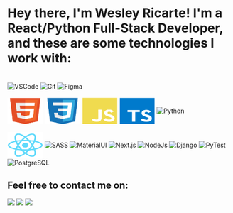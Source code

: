 # Hey there, I'm Wesley Ricarte! I'm a React/Python Full-Stack Developer, and these are some technologies I work with:

<div style="display: inline_block"><br>
    <img align="center" alt="VSCode" height="60" width="80" src="https://cdn.jsdelivr.net/gh/devicons/devicon/icons/vscode/vscode-original.svg">
    <img align="center" alt="Git" height="60" width="80" src="https://cdn.jsdelivr.net/gh/devicons/devicon/icons/git/git-original.svg">
    <img align="center" alt="Figma" height="60" width="80" src="https://cdn.jsdelivr.net/gh/devicons/devicon/icons/figma/figma-original.svg">
</div>
<div style="display: inline_block"><br>
    <img align="center" alt="HTML" height="60" width="80" src="https://raw.githubusercontent.com/devicons/devicon/master/icons/html5/html5-original.svg">
    <img align="center" alt="CSS" height="60" width="80" src="https://raw.githubusercontent.com/devicons/devicon/master/icons/css3/css3-original.svg">
    <img align="center" alt="Js" height="60" width="80" src="https://raw.githubusercontent.com/devicons/devicon/master/icons/javascript/javascript-plain.svg">
    <img align="center" alt="Ts" height="60" width="80" src="https://raw.githubusercontent.com/devicons/devicon/master/icons/typescript/typescript-plain.svg">
    <img align="center" alt="Python" height="60" width="80" src="https://cdn.jsdelivr.net/gh/devicons/devicon/icons/python/python-original.svg">
</div>
<div style="display: inline_block"><br>
    <img align="center" alt="React" height="60" width="80" src="https://raw.githubusercontent.com/devicons/devicon/master/icons/react/react-original.svg">
    <img align="center" alt="SASS" height="60" width="80" src="https://cdn.jsdelivr.net/gh/devicons/devicon/icons/sass/sass-original.svg">
    <img align="center" alt="MaterialUI" height="60" width="80" src="https://cdn.jsdelivr.net/gh/devicons/devicon/icons/materialui/materialui-original.svg">
    <img align="center" alt="Next.js" height="60" width="80" src="https://cdn.jsdelivr.net/gh/devicons/devicon/icons/nextjs/nextjs-original.svg">
    <img align="center" alt="NodeJs" height="60" width="80" src="https://cdn.jsdelivr.net/gh/devicons/devicon/icons/nodejs/nodejs-original.svg">
    <img align="center" alt="Django" height="60" width="80" src="https://cdn.jsdelivr.net/gh/devicons/devicon/icons/django/django-plain.svg"> 
    <img align="center" alt="PyTest" height="60" width="80" src="https://cdn.jsdelivr.net/gh/devicons/devicon/icons/pytest/pytest-original.svg"> 
    <img align="center" alt="PostgreSQL" height="60" width="80" src="https://cdn.jsdelivr.net/gh/devicons/devicon/icons/postgresql/postgresql-original.svg"> 
</div>
  
  
  ## Feel free to contact me on:

<div> 
  <a href="https://www.linkedin.com/in/wesleyricarte/" target="_blank"><img src="https://img.shields.io/badge/-LinkedIn-%230077B5?style=for-the-badge&logo=linkedin&logoColor=white" target="_blank"></a> 
  <a href = "mailto:wesley.ricarte97@gmail.com"><img src="https://img.shields.io/badge/-Gmail-%23333?style=for-the-badge&logo=gmail&logoColor=white" target="_blank"></a>
  <a href="https://instagram.com/wesleyricarte397" target="_blank"><img src="https://img.shields.io/badge/-Instagram-%23E4405F?style=for-the-badge&logo=instagram&logoColor=white" target="_blank"></a>
</div>
